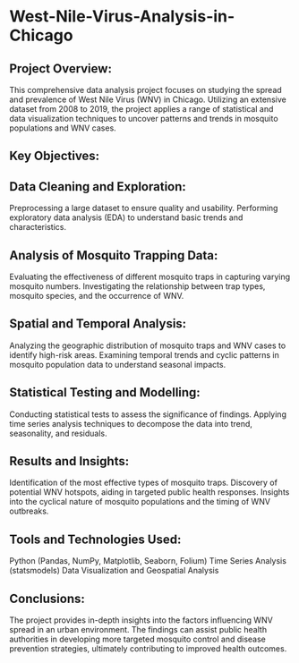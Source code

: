 # West-Nile-Virus-Analysis-in-Chicago

## Project Overview:
This comprehensive data analysis project focuses on studying the spread and prevalence of West Nile Virus (WNV) in Chicago. Utilizing an extensive dataset from 2008 to 2019, the project applies a range of statistical and data visualization techniques to uncover patterns and trends in mosquito populations and WNV cases.

## Key Objectives:

## Data Cleaning and Exploration:

Preprocessing a large dataset to ensure quality and usability.
Performing exploratory data analysis (EDA) to understand basic trends and characteristics.

## Analysis of Mosquito Trapping Data:

Evaluating the effectiveness of different mosquito traps in capturing varying mosquito numbers.
Investigating the relationship between trap types, mosquito species, and the occurrence of WNV.

## Spatial and Temporal Analysis:

Analyzing the geographic distribution of mosquito traps and WNV cases to identify high-risk areas.
Examining temporal trends and cyclic patterns in mosquito population data to understand seasonal impacts.

## Statistical Testing and Modelling:

Conducting statistical tests to assess the significance of findings.
Applying time series analysis techniques to decompose the data into trend, seasonality, and residuals.

## Results and Insights:

Identification of the most effective types of mosquito traps.
Discovery of potential WNV hotspots, aiding in targeted public health responses.
Insights into the cyclical nature of mosquito populations and the timing of WNV outbreaks.
## Tools and Technologies Used:

Python (Pandas, NumPy, Matplotlib, Seaborn, Folium)
Time Series Analysis (statsmodels)
Data Visualization and Geospatial Analysis
## Conclusions:
The project provides in-depth insights into the factors influencing WNV spread in an urban environment. The findings can assist public health authorities in developing more targeted mosquito control and disease prevention strategies, ultimately contributing to improved health outcomes.
